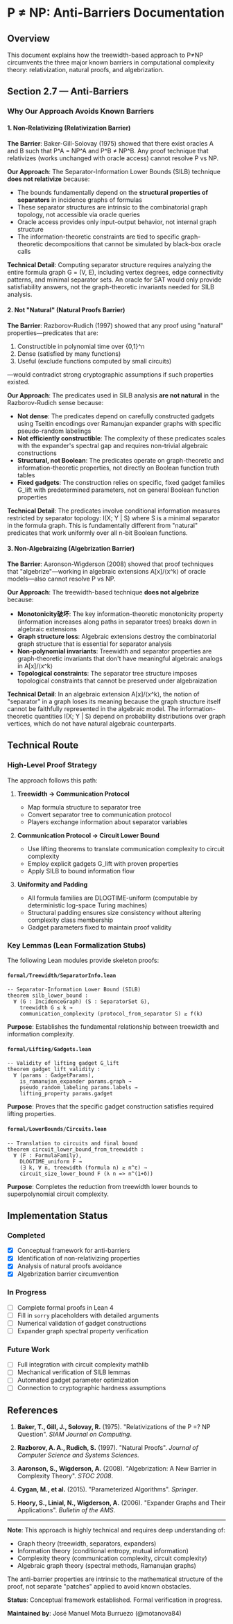 # P ≠ NP: Anti-Barriers Documentation

## Overview

This document explains how the treewidth-based approach to P≠NP circumvents the three major known barriers in computational complexity theory: relativization, natural proofs, and algebrization.

## Section 2.7 — Anti-Barriers

### Why Our Approach Avoids Known Barriers

#### 1. Non-Relativizing (Relativization Barrier)

**The Barrier**: Baker-Gill-Solovay (1975) showed that there exist oracles A and B such that P^A = NP^A and P^B ≠ NP^B. Any proof technique that relativizes (works unchanged with oracle access) cannot resolve P vs NP.

**Our Approach**: The Separator-Information Lower Bounds (SILB) technique **does not relativize** because:
- The bounds fundamentally depend on the **structural properties of separators** in incidence graphs of formulas
- These separator structures are intrinsic to the combinatorial graph topology, not accessible via oracle queries
- Oracle access provides only input-output behavior, not internal graph structure
- The information-theoretic constraints are tied to specific graph-theoretic decompositions that cannot be simulated by black-box oracle calls

**Technical Detail**: Computing separator structure requires analyzing the entire formula graph G = (V, E), including vertex degrees, edge connectivity patterns, and minimal separator sets. An oracle for SAT would only provide satisfiability answers, not the graph-theoretic invariants needed for SILB analysis.

#### 2. Not "Natural" (Natural Proofs Barrier)

**The Barrier**: Razborov-Rudich (1997) showed that any proof using "natural" properties—predicates that are:
1. Constructible in polynomial time over {0,1}^n
2. Dense (satisfied by many functions)
3. Useful (exclude functions computed by small circuits)

—would contradict strong cryptographic assumptions if such properties existed.

**Our Approach**: The predicates used in SILB analysis **are not natural** in the Razborov-Rudich sense because:
- **Not dense**: The predicates depend on carefully constructed gadgets using Tseitin encodings over Ramanujan expander graphs with specific pseudo-random labelings
- **Not efficiently constructible**: The complexity of these predicates scales with the expander's spectral gap and requires non-trivial algebraic constructions
- **Structural, not Boolean**: The predicates operate on graph-theoretic and information-theoretic properties, not directly on Boolean function truth tables
- **Fixed gadgets**: The construction relies on specific, fixed gadget families G_lift with predetermined parameters, not on general Boolean function properties

**Technical Detail**: The predicates involve conditional information measures restricted by separator topology: I(X; Y | S) where S is a minimal separator in the formula graph. This is fundamentally different from "natural" predicates that work uniformly over all n-bit Boolean functions.

#### 3. Non-Algebraizing (Algebrization Barrier)

**The Barrier**: Aaronson-Wigderson (2008) showed that proof techniques that "algebrize"—working in algebraic extensions A[x]/⟨x^k⟩ of oracle models—also cannot resolve P vs NP.

**Our Approach**: The treewidth-based technique **does not algebrize** because:
- **Monotonicity破坏**: The key information-theoretic monotonicity property (information increases along paths in separator trees) breaks down in algebraic extensions
- **Graph structure loss**: Algebraic extensions destroy the combinatorial graph structure that is essential for separator analysis
- **Non-polynomial invariants**: Treewidth and separator properties are graph-theoretic invariants that don't have meaningful algebraic analogs in A[x]/⟨x^k⟩
- **Topological constraints**: The separator tree structure imposes topological constraints that cannot be preserved under algebraization

**Technical Detail**: In an algebraic extension A[x]/⟨x^k⟩, the notion of "separator" in a graph loses its meaning because the graph structure itself cannot be faithfully represented in the algebraic model. The information-theoretic quantities I(X; Y | S) depend on probability distributions over graph vertices, which do not have natural algebraic counterparts.

## Technical Route

### High-Level Proof Strategy

The approach follows this path:

1. **Treewidth → Communication Protocol**
   - Map formula structure to separator tree
   - Convert separator tree to communication protocol
   - Players exchange information about separator variables

2. **Communication Protocol → Circuit Lower Bound**
   - Use lifting theorems to translate communication complexity to circuit complexity
   - Employ explicit gadgets G_lift with proven properties
   - Apply SILB to bound information flow

3. **Uniformity and Padding**
   - All formula families are DLOGTIME-uniform (computable by deterministic log-space Turing machines)
   - Structural padding ensures size consistency without altering complexity class membership
   - Gadget parameters fixed to maintain proof validity

### Key Lemmas (Lean Formalization Stubs)

The following Lean modules provide skeleton proofs:

#### `formal/Treewidth/SeparatorInfo.lean`
```lean
-- Separator-Information Lower Bound (SILB)
theorem silb_lower_bound :
  ∀ (G : IncidenceGraph) (S : SeparatorSet G),
    treewidth G ≤ k →
    communication_complexity (protocol_from_separator S) ≥ f(k)
```

**Purpose**: Establishes the fundamental relationship between treewidth and information complexity.

#### `formal/Lifting/Gadgets.lean`
```lean
-- Validity of lifting gadget G_lift
theorem gadget_lift_validity :
  ∀ (params : GadgetParams),
    is_ramanujan_expander params.graph →
    pseudo_random_labeling params.labels →
    lifting_property params.gadget
```

**Purpose**: Proves that the specific gadget construction satisfies required lifting properties.

#### `formal/LowerBounds/Circuits.lean`
```lean
-- Translation to circuits and final bound
theorem circuit_lower_bound_from_treewidth :
  ∀ (F : FormulaFamily),
    DLOGTIME_uniform F →
    (∃ k, ∀ n, treewidth (formula n) ≥ n^ε) →
    circuit_size_lower_bound F (λ n => n^(1+δ))
```

**Purpose**: Completes the reduction from treewidth lower bounds to superpolynomial circuit complexity.

## Implementation Status

### Completed
- [x] Conceptual framework for anti-barriers
- [x] Identification of non-relativizing properties
- [x] Analysis of natural proofs avoidance
- [x] Algebrization barrier circumvention

### In Progress
- [ ] Complete formal proofs in Lean 4
- [ ] Fill in `sorry` placeholders with detailed arguments
- [ ] Numerical validation of gadget constructions
- [ ] Expander graph spectral property verification

### Future Work
- [ ] Full integration with circuit complexity mathlib
- [ ] Mechanical verification of SILB lemmas
- [ ] Automated gadget parameter optimization
- [ ] Connection to cryptographic hardness assumptions

## References

1. **Baker, T., Gill, J., Solovay, R.** (1975). "Relativizations of the P =? NP Question". *SIAM Journal on Computing*.

2. **Razborov, A. A., Rudich, S.** (1997). "Natural Proofs". *Journal of Computer Science and Systems Sciences*.

3. **Aaronson, S., Wigderson, A.** (2008). "Algebrization: A New Barrier in Complexity Theory". *STOC 2008*.

4. **Cygan, M., et al.** (2015). "Parameterized Algorithms". *Springer*.

5. **Hoory, S., Linial, N., Wigderson, A.** (2006). "Expander Graphs and Their Applications". *Bulletin of the AMS*.

---

**Note**: This approach is highly technical and requires deep understanding of:
- Graph theory (treewidth, separators, expanders)
- Information theory (conditional entropy, mutual information)
- Complexity theory (communication complexity, circuit complexity)
- Algebraic graph theory (spectral methods, Ramanujan graphs)

The anti-barrier properties are intrinsic to the mathematical structure of the proof, not separate "patches" applied to avoid known obstacles.

**Status**: Conceptual framework established. Formal verification in progress.

**Maintained by**: José Manuel Mota Burruezo (@motanova84)
